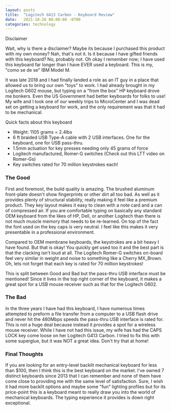 ```yaml
---
layout: posts
title:  "Logitech G413 Carbon - Keyboard Review"
date:   2021-10-26 08:00:00 -0700
categories: technology
---
```

Disclaimer

Wait, why is there a disclaimer? Maybe its because I purchased this product with my own money? Nah, that's not it. Is it because I have gifted friends with this keyboard? No, probably not. Oh okay I remember now; I have used this keyboard far longer than I have EVER used a keyboard. This is my, "como se de se" IBM Model M.

It was late 2018 and I had finally landed a role as an IT guy in a place that allowed us to bring our own "toys" to work. I had already brought in my Logitech G602 mouse, but typing on a "from the box" HP keyboard drove me bonkers. Even the US Government had better keyboards for folks to use! My wife and I took one of our weekly trips to MicroCenter and I was dead set on getting a keyboard for work, and the only requirement was that it had to be mechanical.

Quick facts about this keyboard

- Weight: 1105 grams = 2.4lbs
- 6 ft braided USB Type-A cable with 2 USB interfaces. One for the keyboard, one for USB pass-thru.
- 1.5mm actuation for key presses needing only 45 grams of force
- Logitech manufactured, Romer-G switches (Check out this LTT video on Romer-Gs)
- Key switches rated for 70 million keystrokes each!

### The Good

First and foremost, the build quality is amazing. The brushed aluminum front-plate doesn't show fingerprints or other dirt all too bad. As well as it provides plenty of structural stability, really making it feel like a premium product. They key layout makes it easy to clean with a note card and a can of compressed air. If you are comfortable typing on basically any standard OEM keyboard from the likes of HP, Dell, or another Logitech than there is not much muscle memory that needs to be re-learned. On top of the fact the font used on the key caps is very neutral. I feel like this makes it very presentable in a professional environment.

Compared to OEM membrane keyboards, the keystrokes are a bit heavy I have found. But that is okay! You quickly get used too it and the best part is that the clacking isn't loud at all. The Logitech Romer-G switches on-board feel very similar in weight and noise to something like a Cherry MX_Brown. Oh, lets not forget that each key is rated for 70 million keystrokes!

This is split between Good and Bad but the pass-thru USB interface must be mentioned! Since it lives in the top right corner of the keyboard, it makes a great spot for a USB mouse receiver such as that for the Logitech G602.

### The Bad

In the three years I have had this keyboard, I have numerous times attempted to preform a file transfer from a computer to a USB flash drive and never hit the 480Mbps speeds the pass-thru USB interface is rated for. This is not a huge deal because instead it provides a spot for a wireless mouse receiver.
While I have not had this issue, my wife has had the CAPS LOCK key come loose on her Logitech G413 Carbon. I tried to fix this with some superglue, but it was NOT a great idea. Don't try that at home!

### Final Thoughts

If you are looking for an entry-level backlit mechanical keyboard for less than $100, then I think this is the best keyboard on the market. I've owned 7 distinct keyboards since 2013 that I can remember and none of them have come close to providing me with the same level of satisfaction. Sure, I wish it had more backlit options and maybe some "fun" lighting profiles but for its price-point this is a keyboard meant to really draw you into the world of mechanical keyboards. The typing experience it provides is down right exceptional.
